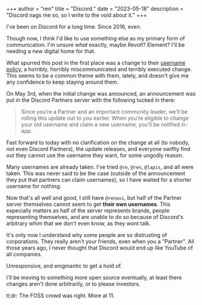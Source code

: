 +++
author = "ren"
title = "Discord."
date = "2023-05-18"
description = "Discord nags me so, so I write to the void about it."
+++

I've been on Discord for a long time. Since 2016, even.

<!--more-->

Though now, I think I'd like to use something else as my primary form of communication. I'm unsure *what* exactly, maybe Revolt? Element? I'll be needing a new digital home for that.

What spurred this post in the first place was a change to their [username policy](https://discord.com/blog/usernames), a horribly, horribly miscommunicated and terribly executed change. This seems to be a common theme with them, lately, and doesn't give me any confidence to keep staying around them.

On May 3rd, when the initial change was announced, an announcement was put in the Discord Partners server with the following tucked in there:

> Since you’re a Partner and an important community leader, we’ll be rolling this update out to you earlier. When you’re eligible to change your old username and claim a new username, you’ll be notified in-app.

Fast forward to today with no clarification on the change at all (to nobody, not even Discord Partners), the update releases, and everyone swiftly find out they cannot use the username they want, for some ungodly reason.

Many usernames are already taken. I've tried `@re`, `@ren`, `@lapis`, and all were taken. This was never said to be the case (outside of the announcement they put that partners can claim usernames), so I have waited for a shorter username for nothing.

Now that's all well and good, I still have `@renavi`, but half of the Partner server themselves cannot seem to get **their own usernames**. This especially matters as half of the server represents brands, people representing themselves, and are unable to do so because of Discord's arbitrary whim that we don't even know, as they wont talk.

It's only now I understand why some people are so distrusting of corporations. They really aren't your friends, even when you a "Partner". All those years ago, I never thought that Discord would end up like YouTube of all companies.

Unresponsive, and enigmantic to get a hold of.

I'll be moving to something more open source eventually, at least there changes aren't done arbitrarily, or to please investors.

tl;dr: The FOSS crowd was right. More at 11.
